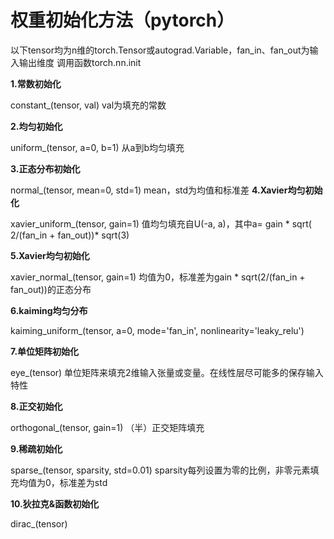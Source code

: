 # 权重初始化方法（pytorch）

以下tensor均为n维的torch.Tensor或autograd.Variable，fan_in、fan_out为输入输出维度
调用函数torch.nn.init

**1.常数初始化**


constant_(tensor, val)
val为填充的常数

**2.均匀初始化**


uniform_(tensor, a=0, b=1)
从a到b均匀填充

**3.正态分布初始化**


normal_(tensor, mean=0, std=1)
mean，std为均值和标准差
**4.Xavier均匀初始化**


xavier_uniform_(tensor, gain=1)
值均匀填充自U(-a, a)，其中a= gain * sqrt( 2/(fan_in + fan_out))* sqrt(3)

**5.Xavier均匀初始化**


xavier_normal_(tensor, gain=1)
均值为0，标准差为gain * sqrt(2/(fan_in + fan_out))的正态分布

**6.kaiming均匀分布**


kaiming_uniform_(tensor, a=0, mode='fan_in', nonlinearity='leaky_relu')

**7.单位矩阵初始化**


eye_(tensor)
单位矩阵来填充2维输入张量或变量。在线性层尽可能多的保存输入特性

**8.正交初始化**


orthogonal_(tensor, gain=1)
（半）正交矩阵填充

**9.稀疏初始化**


sparse_(tensor, sparsity, std=0.01)
sparsity每列设置为零的比例，非零元素填充均值为0，标准差为std

**10.狄拉克&函数初始化**


dirac_(tensor)
